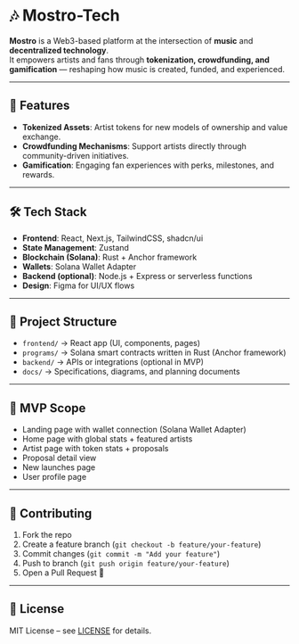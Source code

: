 # 🎶 Mostro-Tech

**Mostro** is a Web3-based platform at the intersection of **music** and **decentralized technology**.  
It empowers artists and fans through **tokenization, crowdfunding, and gamification** — reshaping how music is created, funded, and experienced.

---

## 🚀 Features
- **Tokenized Assets**: Artist tokens for new models of ownership and value exchange.
- **Crowdfunding Mechanisms**: Support artists directly through community-driven initiatives.
- **Gamification**: Engaging fan experiences with perks, milestones, and rewards.

---

## 🛠️ Tech Stack
- **Frontend**: React, Next.js, TailwindCSS, shadcn/ui  
- **State Management**: Zustand  
- **Blockchain (Solana)**: Rust + Anchor framework  
- **Wallets**: Solana Wallet Adapter  
- **Backend (optional)**: Node.js + Express or serverless functions  
- **Design**: Figma for UI/UX flows  

---

## 📑 Project Structure
- `frontend/` → React app (UI, components, pages)
- `programs/` → Solana smart contracts written in Rust (Anchor framework)
- `backend/` → APIs or integrations (optional in MVP)
- `docs/` → Specifications, diagrams, and planning documents

---

## 🎯 MVP Scope
- Landing page with wallet connection (Solana Wallet Adapter)
- Home page with global stats + featured artists
- Artist page with token stats + proposals
- Proposal detail view
- New launches page
- User profile page

---

## 🤝 Contributing
1. Fork the repo  
2. Create a feature branch (`git checkout -b feature/your-feature`)  
3. Commit changes (`git commit -m "Add your feature"`)  
4. Push to branch (`git push origin feature/your-feature`)  
5. Open a Pull Request 🚀  

---

## 📜 License
MIT License – see [LICENSE](./LICENSE) for details.

